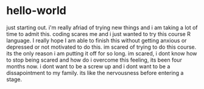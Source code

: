 # hello-world
just starting out.
i'm really afriad of trying new things and i am taking a lot of time to admit this. coding scares me and i just wanted to try this course R language. I really hope I am able to finish this without getting anxious or depressed or not motivated to do this. im scared of trying to do this course. its the only reason i am putting it off for so long. im scared, i dont know how to stop being scared and how do i overcome this feeling, its been four months now. i dont want to be a screw up and i dont want to be a dissapointment to my family. its like the nervousness before entering a stage.
